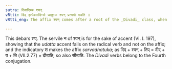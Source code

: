 ```yaml
---
sutra: दिवादिभ्यः श्यन्
vRtti: दिव् इत्येवमादिभ्यो धातुभ्यः श्यन् प्रत्ययो भवति ॥
vRtti_eng: The affix श्यन् comes after a root of the _Divadi_ class, when a _sarvadhatuka_ affix denoting the agent follows.

---
```

This debars शप्. The servile न of श्यन् is for the sake of accent (VI. I. 197), showing that the _udatta_ accent falls on the radical verb and not on the affix; and the indicatory श makes the affix _sarvadhatuka_; as दिव् + श्यन् + तिप् = दीव् + य + ति (VII.2.77) = दीव्यति; so also सीव्यति. The _Divadi_ verbs belong to the Fourth conjugation.